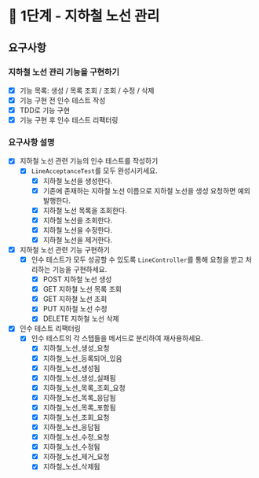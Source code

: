 # 🚀 1단계 - 지하철 노선 관리

## 요구사항

### 지하철 노선 관리 기능을 구현하기

- [X] 기능 목록: 생성 / 목록 조회 / 조회 / 수정 / 삭제
- [X] 기능 구현 전 인수 테스트 작성
- [X] TDD로 기능 구현
- [X] 기능 구현 후 인수 테스트 리팩터링

### 요구사항 설명

- [X] 지하철 노선 관련 기능의 인수 테스트를 작성하기
  - [X] `LineAcceptanceTest`를 모두 완성시키세요.
    - [X] 지하철 노선을 생성한다.
    - [X] 기존에 존재하는 지하철 노선 이름으로 지하철 노선을 생성 요청하면 예외 발행한다.
    - [X] 지하철 노선 목록을 조회한다.
    - [X] 지하철 노선을 조회한다.
    - [X] 지하철 노선을 수정한다.
    - [X] 지하철 노선을 제거한다.
- [X] 지하철 노선 관련 기능 구현하기
  - [X] 인수 테스트가 모두 성공할 수 있도록 `LineController`를 통해 요청을 받고 처리하는 기능을 구현하세요.
    - [X] POST 지하철 노선 생성
    - [X] GET 지하철 노선 목록 조회
    - [X] GET 지하철 노선 조회
    - [X] PUT 지하철 노선 수정
    - [X] DELETE 지하철 노선 삭제
- [X] 인수 테스트 리팩터링
  - [X] 인수 테스트의 각 스텝들을 메서드로 분리하여 재사용하세요.
    - [X] 지하철_노선_생성_요청
    - [X] 지하철_노선_등록되어_있음
    - [X] 지하철_노선_생성됨
    - [X] 지하철_노선_생성_실패됨
    - [X] 지하철_노선_목록_조회_요청
    - [X] 지하철_노선_목록_응답됨
    - [X] 지하철_노선_목록_포함됨
    - [X] 지하철_노선_조회_요청
    - [X] 지하철_노선_응답됨
    - [X] 지하철_노선_수정_요청
    - [X] 지하철_노선_수정됨
    - [X] 지하철_노선_제거_요청
    - [X] 지하철_노선_삭제됨
